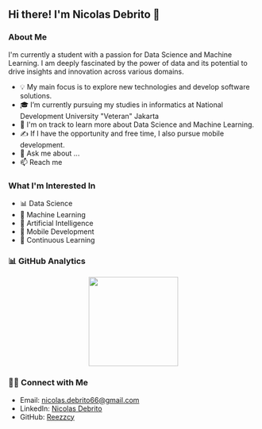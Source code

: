 ## Hi there! I'm Nicolas Debrito 👋

### About Me
I'm currently a student with a passion for Data Science and Machine Learning. I am deeply fascinated by the power of data and its potential to drive insights and innovation across various domains.

- 💡 My main focus is to explore new technologies and develop software solutions.
- 🎓 I’m currently pursuing my studies in informatics at National Development University "Veteran" Jakarta
- 🌱 I'm on track to learn more about Data Science and Machine Learning.
- ✍️ If I have the opportunity and free time, I also pursue mobile development.
- 💬 Ask me about ...
- 📫 Reach me 

### What I'm Interested In

- 📊 Data Science
- 🧠 Machine Learning
- 🤖 Artificial Intelligence
- 📱 Mobile Development
- 📔 Continuous Learning

### 📊 GitHub Analytics

<p align="center">
  <a href="https://github.com/reezzcy">
    <img height="180em" src="https://github-readme-stats-eight-theta.vercel.app/api?username=reezzcy&show_icons=true&theme=algolia&include_all_commits=true&count_private=true"/>
  </a>
</p>

### 🤝🏻 Connect with Me

- Email: [nicolas.debrito66@gmail.com](mailto:nicolas.debrito66@gmail.com)
- LinkedIn: [Nicolas Debrito](https://www.linkedin.com/in/nicolas-debrito/)
- GitHub: [Reezzcy](https://github.com/reezzcy)
